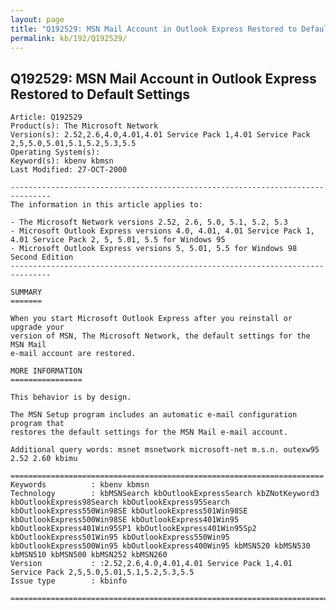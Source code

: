 ```yaml
---
layout: page
title: "Q192529: MSN Mail Account in Outlook Express Restored to Default Settings"
permalink: kb/192/Q192529/
---
```


## Q192529: MSN Mail Account in Outlook Express Restored to Default Settings

	Article: Q192529
	Product(s): The Microsoft Network
	Version(s): 2.52,2.6,4.0,4.01,4.01 Service Pack 1,4.01 Service Pack 2,5,5.0,5.01,5.1,5.2,5.3,5.5
	Operating System(s): 
	Keyword(s): kbenv kbmsn
	Last Modified: 27-OCT-2000
	
	-------------------------------------------------------------------------------
	The information in this article applies to:
	
	- The Microsoft Network versions 2.52, 2.6, 5.0, 5.1, 5.2, 5.3 
	- Microsoft Outlook Express versions 4.0, 4.01, 4.01 Service Pack 1, 4.01 Service Pack 2, 5, 5.01, 5.5 for Windows 95 
	- Microsoft Outlook Express versions 5, 5.01, 5.5 for Windows 98 Second Edition 
	-------------------------------------------------------------------------------
	
	SUMMARY
	=======
	
	When you start Microsoft Outlook Express after you reinstall or upgrade your
	version of MSN, The Microsoft Network, the default settings for the MSN Mail
	e-mail account are restored.
	
	MORE INFORMATION
	================
	
	This behavior is by design.
	
	The MSN Setup program includes an automatic e-mail configuration program that
	restores the default settings for the MSN Mail e-mail account.
	
	Additional query words: msnet msnetwork microsoft-net m.s.n. outexw95 2.52 2.60 kbimu
	
	======================================================================
	Keywords          : kbenv kbmsn 
	Technology        : kbMSNSearch kbOutlookExpressSearch kbZNotKeyword3 kbOutlookExpress98Search kbOutlookExpress95Search kbOutlookExpress550Win98SE kbOutlookExpress501Win98SE kbOutlookExpress500Win98SE kbOutlookExpress401Win95 kbOutlookExpress401Win95SP1 kbOutlookExpress401Win95Sp2 kbOutlookExpress501Win95 kbOutlookExpress550Win95 kbOutlookExpress500Win95 kbOutlookExpress400Win95 kbMSN520 kbMSN530 kbMSN510 kbMSN500 kbMSN252 kbMSN260
	Version           : :2.52,2.6,4.0,4.01,4.01 Service Pack 1,4.01 Service Pack 2,5,5.0,5.01,5.1,5.2,5.3,5.5
	Issue type        : kbinfo
	
	=============================================================================
	
